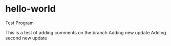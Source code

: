 # hello-world
Test Program

This is a test of adding comments on the branch
Adding new update
Adding second new update

